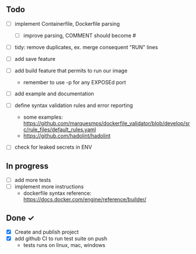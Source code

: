 ## Todo

- [ ] implement Containerfile, Dockerfile parsing
  - [ ] improve parsing, COMMENT should become #
- [ ] tidy: remove duplicates, ex. merge consequent "RUN" lines
- [ ] add save feature
- [ ] add build feature that permits to run our image
  - remember to use -p for any EXPOSEd port
- [ ] add example and documentation
- [ ] define syntax validation rules and error reporting
  - some examples:  https://github.com/marquesmps/dockerfile_validator/blob/develop/src/rule_files/default_rules.yaml
  - https://github.com/hadolint/hadolint
- [ ] check for leaked secrets in ENV


## In progress

- [ ] add more tests
- [ ] implement more instructions
  - dockerfile syntax reference: https://docs.docker.com/engine/reference/builder/

## Done ✓

- [x] Create and publish project
- [x] add github CI to run test suite on push
  - tests runs on linux, mac, windows





